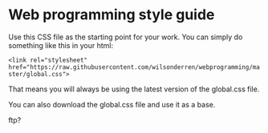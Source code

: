 # Web programming style guide

Use this CSS file as the starting point for your work. You can simply do something like this in your html:

`<link rel="stylesheet" href="https://raw.githubusercontent.com/wilsonderren/webprogramming/master/global.css">`

That means you will always be using the latest version of the global.css file.

You can also download the global.css file and use it as a base.

ftp?

